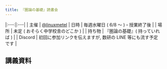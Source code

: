 ```yaml
---
title: 『圏論の基礎』読書会
---
```


|:---:|:---|
| 主催 | [@linuxmetel](https://twitter.com/linuxmetel)
| 日時 | 毎週水曜日 ( 6/8 〜 )・授業終了後 |
| 場所 | 未定 ( おそらく中学校舎のどこか ) |
| 持ち物 | 『圏論の基礎』( 持っていれば ) |
| Discord | 初回に参加リンクを伝えますが, 数研の LINE 等にも流す予定です |

## 講義資料
